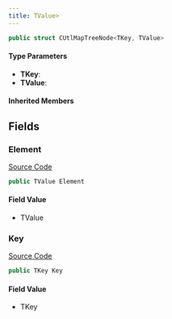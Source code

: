 ```yaml
---
title: TValue>
---
```


```csharp
public struct CUtlMapTreeNode<TKey, TValue>
```

#### Type Parameters

- **TKey**: 
- **TValue**: 

#### Inherited Members

## Fields

### Element

[Source Code](https://github.com/swiftly-solution/swiftlys2/blob/main/managed/src/SwiftlyS2.Shared/Natives/Structs/CUtlMapNode.cs#L9)

```csharp
public TValue Element
```

#### Field Value

- TValue

### Key

[Source Code](https://github.com/swiftly-solution/swiftlys2/blob/main/managed/src/SwiftlyS2.Shared/Natives/Structs/CUtlMapNode.cs#L8)

```csharp
public TKey Key
```

#### Field Value

- TKey

